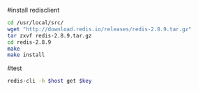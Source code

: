 
#install redisclient
```bash
cd /usr/local/src/
wget "http://download.redis.io/releases/redis-2.8.9.tar.gz"
tar zxvf redis-2.8.9.tar.gz
cd redis-2.8.9
make
make install
```

#test  
```bash
redis-cli -h $host get $key
```
